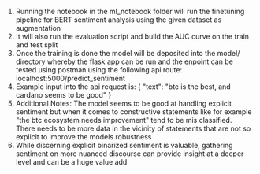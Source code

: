 1. Running the notebook in the ml_notebook folder will run the finetuning pipeline for BERT sentiment analysis using the given dataset as augmentation
2. It will also run the evaluation script and build the AUC curve on the train and test split
3. Once the training is done the model will be deposited into the model/ directory whereby the flask app can be run and the enpoint can be tested using postman using the following api route: localhost:5000/predict_sentiment
4. Example input into the api request is: {
    "text": "btc is the best, and cardano seems to be good"
}
5. Additional Notes: The model seems to be good at handling explicit sentiment but when it comes to constructive statements like for example "the btc ecosystem needs improvement" tend to be mis classified. There needs to be more data in the vicinity of statements that are not so explicit to improve the models robustness
6. While discerning explicit binarized sentiment is valuable, gathering sentiment on more nuanced discourse can provide insight at a deeper level and can be a huge value add